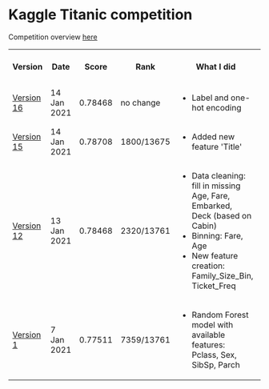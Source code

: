 # Kaggle Titanic competition

Competition overview [here](https://www.kaggle.com/c/titanic/overview)

<table style="margin-left:auto; margin-right:auto">

  <tr>
    <th style="text-align:center">Version</th>
    <th style="text-align:center">Date</th>
    <th style="text-align:center">Score</th>
    <th style="text-align:center">Rank</th>
    <th style="text-align:center">What I did</th>
    <th style="text-align:center">Tutorials referred to</th>
  </tr>

  <tr>
    <td><a href="notebooks/Version_16.ipynb">Version 16</a></td>
    <td>14 Jan 2021</td>
    <td>0.78468</td>
    <td>no change</td>
    <td>
      <ul>
        <li>Label and one-hot encoding
      </ul>
    </td>
    <td><a href="https://towardsdatascience.com/categorical-encoding-using-label-encoding-and-one-hot-encoder-911ef77fb5bd">Dinesh Yadav</a></td>
  </tr>

  <tr>
    <td><a href="notebooks/Version_15.ipynb">Version 15</a></td>
    <td>14 Jan 2021</td>
    <td>0.78708</td>
    <td>1800/13675</td>
    <td>
      <ul>
        <li>Added new feature 'Title'
      </ul>
    </td>
    <td><a href="https://towardsdatascience.com/machine-learning-with-the-titanic-dataset-7f6909e58280">Benedikt Droste</a></td>
  </tr>

  <tr>
    <td><a href="notebooks/Version_12.ipynb">Version 12</a></td>
    <td>13 Jan 2021</td>
    <td>0.78468</td>
    <td>2320/13761</td>
    <td>
      <ul>
        <li>Data cleaning: fill in missing Age, Fare, Embarked, Deck (based on Cabin)</li>
        <li>Binning: Fare, Age</li>
        <li>New feature creation: Family_Size_Bin, Ticket_Freq</li>
      </ul>
    </td>
    <td><a href="https://towardsdatascience.com/machine-learning-with-the-titanic-dataset-7f6909e58280">Benedikt Droste</a></td>
  </tr>

  <tr>
    <td><a href="notebooks/Version_1.ipynb">Version 1</a></td>
    <td>7 Jan 2021</td>
    <td>0.77511</td>
    <td>7359/13761</td>
    <td>
      <ul>
        <li>Random Forest model with available features: Pclass, Sex, SibSp, Parch</li>
      </ul>
    </td>
    <td><a href="https://www.kaggle.com/alexisbcook/titanic-tutorial">Alexis Cook</a></td>
  </tr>

</table>          